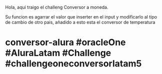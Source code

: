 Hola, aqui traigo el challeng Conversor a moneda.

Su funcion es agarrar el valor que inserter en el input y modificarlo al tipo de cambio de otro pais, añadido a esto esta el conversor de temperatura



# conversor-alura #oracleOne #AluraLatam #Challenge #challengeoneconversorlatam5
